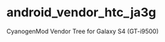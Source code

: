 android_vendor_htc_ja3g
============================

CyanogenMod Vendor Tree for Galaxy S4 (GT-i9500)

